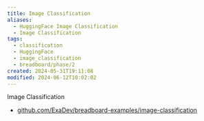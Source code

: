 ```yaml
---
title: Image Classification
aliases:
  - HuggingFace Image Classification
  - Image Classification
tags:
  - classification
  - HuggingFace
  - image_classification
  - breadboard/phase/2
created: 2024-05-31T19:11:08
modified: 2024-06-12T10:02:02
---
```


Image Classification

- [github.com/ExaDev/breadboard-examples/image-classification](https://github.com/ExaDev/breadboard-examples/blob/main/src/examples/image-classification)
